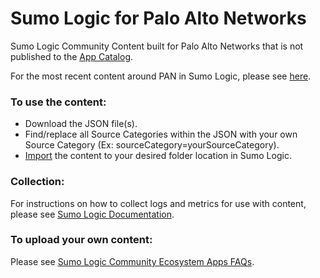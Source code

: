 # Sumo Logic for Palo Alto Networks
Sumo Logic Community Content built for Palo Alto Networks that is not published to the [App Catalog](https://help.sumologic.com/docs/integrations/).

For the most recent content around PAN in Sumo Logic, please see [here](https://help.sumologic.com/docs/integrations/security-threat-detection/palo-alto-networks-9/).

### To use the content:
- Download the JSON file(s).
- Find/replace all Source Categories within the JSON with your own Source Category (Ex: sourceCategory=yourSourceCategory).
- [Import](https://help.sumologic.com/docs/get-started/library/#import-content) the content to your desired folder location in Sumo Logic.

### Collection:
For instructions on how to collect logs and metrics for use with content, please see [Sumo Logic Documentation](https://help.sumologic.com/docs/send-data/).

### To upload your own content:
Please see [Sumo Logic Community Ecosystem Apps FAQs](https://help.sumologic.com/docs/integrations/community-ecosystem-apps/#faq).